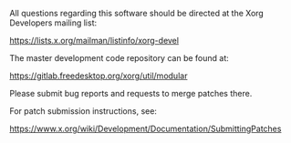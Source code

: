 
All questions regarding this software should be directed at the
Xorg Developers mailing list:

  https://lists.x.org/mailman/listinfo/xorg-devel

The master development code repository can be found at:

  https://gitlab.freedesktop.org/xorg/util/modular

Please submit bug reports and requests to merge patches there.

For patch submission instructions, see:

  https://www.x.org/wiki/Development/Documentation/SubmittingPatches

